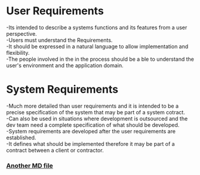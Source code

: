 # User Requirements  
-Its intended to describe a systems functions and its features from a user perspective.  
-Users must understand the Requirements.  
-It should be expressed in a natural language to allow implementation and flexibility.  
-The people  involved in the in the process should be a ble to understand the user's environment and the application domain.

# System Requirements
-Much more detailed than user requirements and it is intended to be a precise specification of the system that may be part of a system cotract.  
-Can also be used in situations where development is outsourced and the dev team need a complete specification of what should be developed.  
-System requirements are developed after the user requirements are established.  
-It defines what should be implemented therefore it may be part of a contract between a client or contractor.  

### [Another MD file](test2/test.md)


<!---![alt text](https://www.autodealer.co.za/Pictures-of-Audi-S3-Sportback-S-Tronic-Photos-2012-S3-Sportback-S-Tronic-Audi-Images-983575-photo-1.html)---> 

<!---{% include adhocandmultipleaddressflow2.png %}---> 